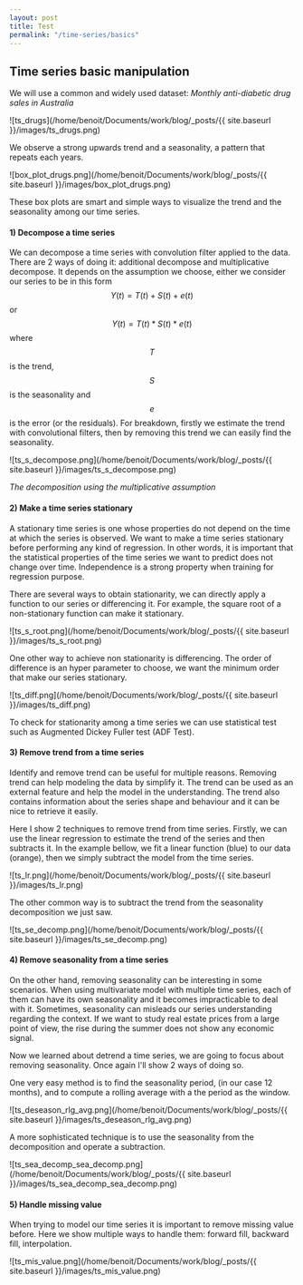 ```yaml
---
layout: post
title: Test
permalink: "/time-series/basics"
---
```


## Time series basic manipulation

We will use a common and widely used dataset: *Monthly anti-diabetic drug sales in Australia*

![ts_drugs](/home/benoit/Documents/work/blog/_posts/{{ site.baseurl }}/images/ts_drugs.png)

We observe a strong upwards trend and a seasonality, a pattern that repeats each years. 

![box_plot_drugs.png](/home/benoit/Documents/work/blog/_posts/{{ site.baseurl }}/images/box_plot_drugs.png)

These box plots are smart and simple ways to visualize the trend and the seasonality among our time series. 



#### 1) Decompose a time series

We can decompose a time series with convolution filter applied to the data. There are 2 ways of doing it: additional decompose and multiplicative decompose. It depends on the assumption we choose, either we consider our series to be in this form  $$Y(t) = T(t)+S(t)+e(t)$$  or $$Y(t) = T(t)*S(t)*e(t)$$ where $$T$$ is the trend, $$S$$ is the seasonality and $$e$$ is the error (or the residuals).  For breakdown, firstly we estimate the trend with convolutional filters, then by removing this trend we can easily find the seasonality. 

![ts_s_decompose.png](/home/benoit/Documents/work/blog/_posts/{{ site.baseurl }}/images/ts_s_decompose.png)

*The decomposition using the multiplicative assumption*



#### 2) Make a time series stationary

A stationary time series is one whose properties do not depend on the time at which the series is observed.   We want to make a time series stationary before performing any kind of regression. In other words, it is important that the statistical properties of the time series we want to predict does not change over time. Independence is a strong property when training for regression purpose. 

There are several ways to obtain stationarity, we can directly apply a function to our series or differencing it. For example, the square root of a non-stationary function can make it stationary. 

![ts_s_root.png](/home/benoit/Documents/work/blog/_posts/{{ site.baseurl }}/images/ts_s_root.png)

One other way to achieve non stationarity is differencing. The order of difference is an hyper parameter to choose, we want the minimum order that make our series stationary. 

 ![ts_diff.png](/home/benoit/Documents/work/blog/_posts/{{ site.baseurl }}/images/ts_diff.png)

To check for stationarity among a time series we can use statistical test such as Augmented Dickey Fuller test (ADF Test). 



#### 3) Remove trend from a time series

Identify and remove trend can be useful for multiple reasons. Removing trend can help modeling the data by simplify it. The trend can be used as an external feature and help the model in the understanding. The trend also contains information about the series shape and behaviour and it can be nice to retrieve it easily.    

Here I show 2 techniques to remove trend from time series. Firstly, we can use the linear regression to estimate the trend of the series and then subtracts it. In the example bellow, we fit a linear function (blue) to our data (orange), then we simply subtract  the model from the time series. 

 ![ts_lr.png](/home/benoit/Documents/work/blog/_posts/{{ site.baseurl }}/images/ts_lr.png)

The other common way is to subtract the trend from the seasonality decomposition we just saw. 

 ![ts_se_decomp.png](/home/benoit/Documents/work/blog/_posts/{{ site.baseurl }}/images/ts_se_decomp.png)



#### 4) Remove seasonality from a time series

On the other hand, removing seasonality can be interesting in some scenarios.  When using multivariate model with multiple time series, each of them can have its own seasonality and it becomes impracticable to  deal with it. Sometimes, seasonality can misleads our series understanding regarding the context. If we want to study real estate prices from a large point of view, the rise during the summer does not show any economic signal.  

Now we learned about detrend a time series, we are going to focus about removing seasonality. Once again I'll show 2 ways of doing so. 

One very easy method is to find the seasonality period, (in our case 12 months), and to compute a rolling average with a the period as the window. 

 ![ts_deseason_rlg_avg.png](/home/benoit/Documents/work/blog/_posts/{{ site.baseurl }}/images/ts_deseason_rlg_avg.png)



A more sophisticated technique is to use the seasonality from the  decomposition and operate a subtraction.  

 ![ts_sea_decomp_sea_decomp.png](/home/benoit/Documents/work/blog/_posts/{{ site.baseurl }}/images/ts_sea_decomp_sea_decomp.png)



#### 5) Handle missing value

When trying to model our time series it is important to remove missing value before. Here we show multiple ways to handle them: forward fill, backward fill, interpolation.

 ![ts_mis_value.png](/home/benoit/Documents/work/blog/_posts/{{ site.baseurl }}/images/ts_mis_value.png)

